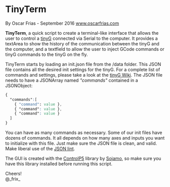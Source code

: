 # TinyTerm
By Oscar Frias - September 2016
www.oscarfrias.com

__TinyTerm__, a quick script to create a terminal-like interface that allows the user to control a [tinyG](http://synthetos.myshopify.com/products/tinyg) connected via Serial to the computer. It provides a textArea to show the history of the communication between the tinyG and the computer, and a textfield to allow the user to inject GCode commands or tinyG commands to the tinyG on the fly.

TinyTerm starts by loading an init.json file from the /data folder. This JSON file contains all the desired init settings for the tinyG. For a complete list of commands and settings, please take a look at the [tinyG Wiki](https://github.com/synthetos/TinyG/wiki/TinyG-Configuration-for-Firmware-Version-0.97). The JSON file needs to have a JSONArray named _"commands"_ contained in a JSONObject:

```css
{
  "commands":[
    { "command": value },
    { "command": value },
    { "command": value }
  ]
}
```

You can have as many commands as necessary. Some of our init files have dozens of commands. It all depends on how many axes and inputs you want to initialize with this file. Just make sure the JSON file is clean, and valid. Make liberal use of the [JSON lint](http://jsonlint.com).

The GUI is created with the [ControlP5](http://www.sojamo.de/libraries/controlP5/) library by [Sojamo](https://github.com/sojamo), so make sure you have this library installed before running this script.

Cheers!<br>
@\_frix_
